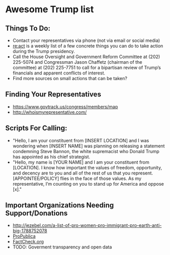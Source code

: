 # Awesome Trump list

## Things To Do:

* Contact your representatives via phone (not via email or social media)
* [re:act](http://tinyletter.com/re-act) is a weekly list of a few concrete things you can do to take action during the Trump presidency.
* Call the House Oversight and Government Reform Committee at (202) 225-5074 and Congressman Jason Chaffetz (chairman of the committee) at (202) 225-7751 to call for a bipartisan review of Trump’s financials and apparent conflicts of interest.
* Find more sources on small actions that can be taken?

## Finding Your Representatives

* https://www.govtrack.us/congress/members/map
* http://whoismyrepresentative.com/

## Scripts For Calling:

* "Hello, I am your constituent from [INSERT LOCATION] and I was wondering when [INSERT NAME] was planning on releasing a statement condemning Steve Bannon, the white supremacist who Donald Trump has appointed as his chief strategist.
* "Hello, my name is [YOUR NAME] and I am your constituent from [LOCATION]. I know how important the values of freedom, opportunity, and decency are to you and all of the rest of us that you represent. [APPOINTEE/POLICY] flies in the face of those values. As my representative, I’m counting on you to stand up for America and oppose [x]."

## Important Organizations Needing Support/Donations

* http://jezebel.com/a-list-of-pro-women-pro-immigrant-pro-earth-anti-big-1788752078
* [ProPublica](https://www.propublica.org/donate/)
* [FactCheck.org](https://giving.apps.upenn.edu/giving/jsp/fast.do?fastStart=simpleForm&program=ANS&fund=602014)
* TODO: Goverment transparency and open data
